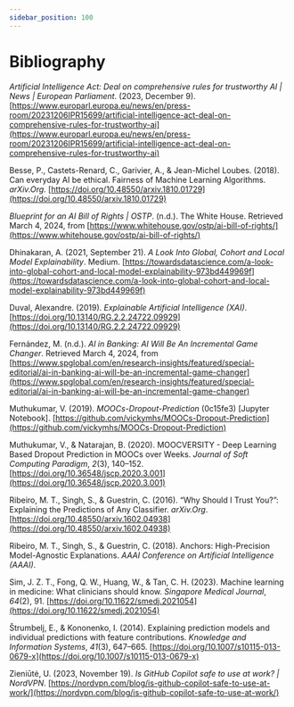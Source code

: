 ```yaml
---
sidebar_position: 100
---
```


# Bibliography

_Artificial Intelligence Act: Deal on comprehensive rules for trustworthy AI | News | European Parliament_. (2023, December 9). [https://www.europarl.europa.eu/news/en/press-room/20231206IPR15699/artificial-intelligence-act-deal-on-comprehensive-rules-for-trustworthy-ai](https://www.europarl.europa.eu/news/en/press-room/20231206IPR15699/artificial-intelligence-act-deal-on-comprehensive-rules-for-trustworthy-ai)

Besse, P., Castets-Renard, C., Garivier, A., & Jean-Michel Loubes. (2018). Can everyday AI be ethical. Fairness of Machine Learning Algorithms. _arXiv.Org_. [https://doi.org/10.48550/arxiv.1810.01729](https://doi.org/10.48550/arxiv.1810.01729)

_Blueprint for an AI Bill of Rights | OSTP_. (n.d.). The White House. Retrieved March 4, 2024, from [https://www.whitehouse.gov/ostp/ai-bill-of-rights/](https://www.whitehouse.gov/ostp/ai-bill-of-rights/)

Dhinakaran, A. (2021, September 21). _A Look Into Global, Cohort and Local Model Explainability_. Medium. [https://towardsdatascience.com/a-look-into-global-cohort-and-local-model-explainability-973bd449969f](https://towardsdatascience.com/a-look-into-global-cohort-and-local-model-explainability-973bd449969f)

Duval, Alexandre. (2019). _Explainable Artificial Intelligence (XAI)_. [https://doi.org/10.13140/RG.2.2.24722.09929](https://doi.org/10.13140/RG.2.2.24722.09929)

Fernández, M. (n.d.). _AI in Banking: AI Will Be An Incremental Game Changer_. Retrieved March 4, 2024, from [https://www.spglobal.com/en/research-insights/featured/special-editorial/ai-in-banking-ai-will-be-an-incremental-game-changer](https://www.spglobal.com/en/research-insights/featured/special-editorial/ai-in-banking-ai-will-be-an-incremental-game-changer)

Muthukumar, V. (2019). _MOOCs-Dropout-Prediction_ (0c15fe3) \[Jupyter Notebook\]. [https://github.com/vickymhs/MOOCs-Dropout-Prediction](https://github.com/vickymhs/MOOCs-Dropout-Prediction)

Muthukumar, V., & Natarajan, B. (2020). MOOCVERSITY - Deep Learning Based Dropout Prediction in MOOCs over Weeks. _Journal of Soft Computing Paradigm_, _2_(3), 140–152. [https://doi.org/10.36548/jscp.2020.3.001](https://doi.org/10.36548/jscp.2020.3.001)

Ribeiro, M. T., Singh, S., & Guestrin, C. (2016). “Why Should I Trust You?”: Explaining the Predictions of Any Classifier. _arXiv.Org_. [https://doi.org/10.48550/arxiv.1602.04938](https://doi.org/10.48550/arxiv.1602.04938)

Ribeiro, M. T., Singh, S., & Guestrin, C. (2018). Anchors: High-Precision Model-Agnostic Explanations. _AAAI Conference on Artificial Intelligence (AAAI)_.

Sim, J. Z. T., Fong, Q. W., Huang, W., & Tan, C. H. (2023). Machine learning in medicine: What clinicians should know. _Singapore Medical Journal_, _64_(2), 91. [https://doi.org/10.11622/smedj.2021054](https://doi.org/10.11622/smedj.2021054)

Štrumbelj, E., & Kononenko, I. (2014). Explaining prediction models and individual predictions with feature contributions. _Knowledge and Information Systems_, _41_(3), 647–665. [https://doi.org/10.1007/s10115-013-0679-x](https://doi.org/10.1007/s10115-013-0679-x)

Zieniūtė, U. (2023, November 19). _Is GitHub Copilot safe to use at work? | NordVPN_. [https://nordvpn.com/blog/is-github-copilot-safe-to-use-at-work/](https://nordvpn.com/blog/is-github-copilot-safe-to-use-at-work/)
